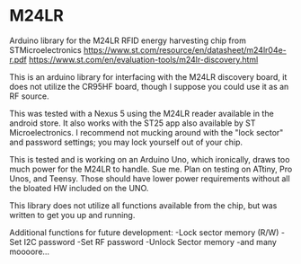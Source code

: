 # M24LR
Arduino library for the M24LR RFID energy harvesting chip from STMicroelectronics
https://www.st.com/resource/en/datasheet/m24lr04e-r.pdf
https://www.st.com/en/evaluation-tools/m24lr-discovery.html

This is an arduino library for interfacing with the M24LR discovery board, it does not utilize the CR95HF board, though I suppose you could use it as an RF source. 

This was tested with a Nexus 5 using the M24LR reader available in the android store. It also works with the ST25 app also available by ST Microelectronics. I recommend not mucking around with the "lock sector" and password settings; you may lock yourself out of your chip. 

This is tested and is working on an Arduino Uno, which ironically, draws too much power for the M24LR to handle. Sue me. Plan on testing on ATtiny, Pro Unos, and Teensy. Those should have lower power requirements without all the bloated HW included on the UNO. 

This library does not utilize all functions available from the chip, but was written to get you up and running. 

Additional functions for future development:
-Lock sector memory (R/W)
-Set I2C password
-Set RF password
-Unlock Sector memory
-and many moooore...
